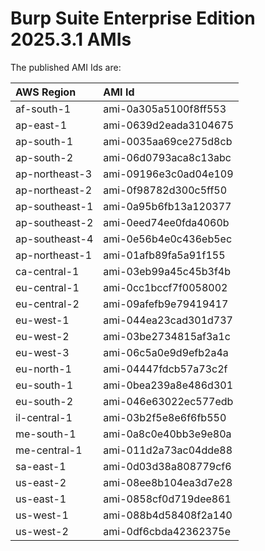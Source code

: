 # Burp Suite Enterprise Edition 2025.3.1 AMIs

The published AMI Ids are:

| AWS Region | AMI Id |
| :--------- | :----- |
| af-south-1 | ami-0a305a5100f8ff553 |
| ap-east-1 | ami-0639d2eada3104675 |
| ap-south-1 | ami-0035aa69ce275d8cb |
| ap-south-2 | ami-06d0793aca8c13abc |
| ap-northeast-3 | ami-09196e3c0ad04e109 |
| ap-northeast-2 | ami-0f98782d300c5ff50 |
| ap-southeast-1 | ami-0a95b6fb13a120377 |
| ap-southeast-2 | ami-0eed74ee0fda4060b |
| ap-southeast-4 | ami-0e56b4e0c436eb5ec |
| ap-northeast-1 | ami-01afb89fa5a91f155 |
| ca-central-1 | ami-03eb99a45c45b3f4b |
| eu-central-1 | ami-0cc1bccf7f0058002 |
| eu-central-2 | ami-09afefb9e79419417 |
| eu-west-1 | ami-044ea23cad301d737 |
| eu-west-2 | ami-03be2734815af3a1c |
| eu-west-3 | ami-06c5a0e9d9efb2a4a |
| eu-north-1 | ami-04447fdcb57a73c2f |
| eu-south-1 | ami-0bea239a8e486d301 |
| eu-south-2 | ami-046e63022ec577edb |
| il-central-1 | ami-03b2f5e8e6f6fb550 |
| me-south-1 | ami-0a8c0e40bb3e9e80a |
| me-central-1 | ami-011d2a73ac04dde88 |
| sa-east-1 | ami-0d03d38a808779cf6 |
| us-east-2 | ami-08ee8b104ea3d7e28 |
| us-east-1 | ami-0858cf0d719dee861 |
| us-west-1 | ami-088b4d58408f2a140 |
| us-west-2 | ami-0df6cbda42362375e |
